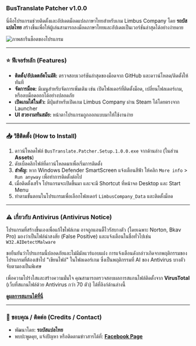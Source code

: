 ### BusTranslate Patcher v1.0.0
นี่คือโปรแกรมช่วยติดตั้งและอัปเดตม็อดแปลภาษาไทยสำหรับเกม Limbus Company โดย **รถบัสแปลไทย** สร้างขึ้นเพื่อให้ผู้เล่นสามารถลงม็อดภาษาไทยและอัปเดตเป็นเวอร์ชันล่าสุดได้อย่างง่ายดาย

![ภาพสกรีนช็อตของโปรแกรม](https://i.postimg.cc/c4qtZ7dw/Screenshot-2025-06-06-155952.png)

---

### ⭐ ฟีเจอร์หลัก (Features)
* **ติดตั้ง/อัปเดตอัตโนมัติ:** ตรวจสอบเวอร์ชันล่าสุดของม็อดจาก GitHub และดาวน์โหลด/ติดตั้งให้ทันที
* **จัดการม็อด:** มีเมนูสำหรับจัดการเพิ่มเติม เช่น เปิดโฟลเดอร์ที่ติดตั้งม็อด, เปลี่ยนโฟลเดอร์เกม, หรือลบม็อดออกได้อย่างปลอดภัย
* **เปิดเกมได้ในตัว:** มีปุ่มสำหรับเปิดเกม Limbus Company ผ่าน Steam ได้โดยตรงจาก Launcher
* **UI สวยงามทันสมัย:** หน้าตาโปรแกรมถูกออกแบบมาให้ใช้งานง่าย

---

### 📥 วิธีติดตั้ง (How to Install)
1.  ดาวน์โหลดไฟล์ `BusTranslate.Patcher.Setup.1.0.0.exe` จากด้านล่าง (ในส่วน **Assets**)
2.  ดับเบิ้ลคลิกไฟล์ที่ดาวน์โหลดมาเพื่อเริ่มการติดตั้ง
3.  **สำคัญ:** หาก Windows Defender SmartScreen แจ้งเตือนสีฟ้า ให้คลิก `More info` > `Run anyway` เพื่อทำการติดตั้งต่อไป
4.  เมื่อติดตั้งเสร็จ โปรแกรมจะเปิดขึ้นมา และจะมี Shortcut ที่หน้าจอ Desktop และ Start Menu
5.  ทำตามขั้นตอนในโปรแกรมเพื่อเลือกโฟลเดอร์ `LimbusCompany_Data` และติดตั้งม็อด

---

### ⚠️ เกี่ยวกับ Antivirus (Antivirus Notice)
โปรแกรมที่สร้างขึ้นเองเพื่อแก้ไขไฟล์เกม อาจถูกแอนตี้ไวรัสบางตัว (โดยเฉพาะ Norton, Bkav Pro) มองว่าเป็นไฟล์น่าสงสัย (False Positive) และแจ้งเตือนในชื่อทั่วไปเช่น `W32.AIDetectMalware`

ขอยืนยันว่าโปรแกรมนี้ปลอดภัยและไม่มีมัลแวร์แอบแฝง การแจ้งเตือนดังกล่าวเกิดจากพฤติกรรมของโปรแกรมที่ต้องเข้าไป "เขียนไฟล์" ในโฟลเดอร์เกม ซึ่งเป็นพฤติกรรมที่ AI ของ Antivirus บางตัวจับตามองเป็นพิเศษ

เพื่อความโปร่งใสและสร้างความมั่นใจ คุณสามารถตรวจสอบผลการสแกนไฟล์ติดตั้งจาก **VirusTotal** (เว็บที่สแกนไฟล์ด้วย Antivirus กว่า 70 ตัว) ได้ที่ลิงก์ด้านล่างนี้

**[ดูผลการสแกนได้ที่นี่]([https://www.virustotal.com/gui/home/upload](https://www.virustotal.com/gui/file/a78d81c212b06e623012463aafb766790650e2efd7a4f9bd08462fd8465222eb/detection))**

---

### 🙏 ขอบคุณ / ติดต่อ (Credits / Contact)
* พัฒนาโดย: **รถบัสแปลไทย**
* พบปะพูดคุย, แจ้งปัญหา หรือติดตามข่าวสารได้ที่: **[Facebook Page](https://www.facebook.com/bustranslate)**
